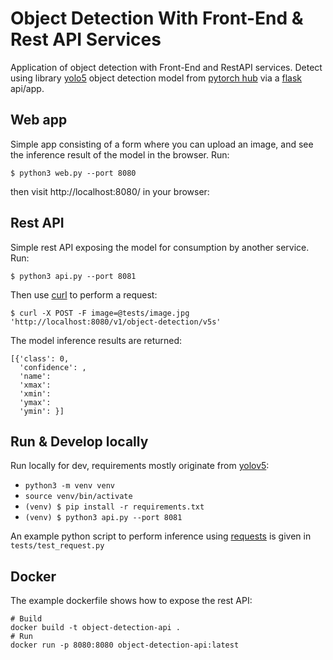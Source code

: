 # Object Detection With Front-End & Rest API Services
Application of object detection with Front-End and RestAPI services. Detect using library [yolo5](https://github.com/ultralytics/yolov5) object detection model from [pytorch hub](https://pytorch.org/hub/ultralytics_yolov5/) via a [flask](https://flask.palletsprojects.com/en/1.1.x/) api/app.

## Web app
Simple app consisting of a form where you can upload an image, and see the inference result of the model in the browser. Run:

`$ python3 web.py --port 8080`

then visit http://localhost:8080/ in your browser:


## Rest API
Simple rest API exposing the model for consumption by another service. Run:

`$ python3 api.py --port 8081`

Then use [curl](https://curl.se/) to perform a request:

`$ curl -X POST -F image=@tests/image.jpg 'http://localhost:8080/v1/object-detection/v5s'`

The model inference results are returned:

```
[{'class': 0,
  'confidence': ,
  'name': 
  'xmax': 
  'xmin': 
  'ymax': 
  'ymin': }]
```

## Run & Develop locally
Run locally for dev, requirements mostly originate from [yolov5](https://github.com/ultralytics/yolov5/blob/master/requirements.txt):
* `python3 -m venv venv`
* `source venv/bin/activate`
* `(venv) $ pip install -r requirements.txt`
* `(venv) $ python3 api.py --port 8081`

An example python script to perform inference using [requests](https://docs.python-requests.org/en/master/) is given in `tests/test_request.py`

## Docker
The example dockerfile shows how to expose the rest API:
```
# Build
docker build -t object-detection-api .
# Run
docker run -p 8080:8080 object-detection-api:latest
```


